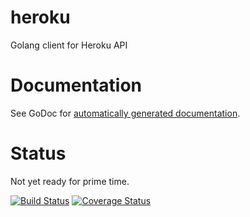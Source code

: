 heroku
======

Golang client for Heroku API


# Documentation

See GoDoc for [automatically generated documentation](http://godoc.org/github.com/jmcvetta/heroku).

# Status

Not yet ready for prime time.

[![Build Status](https://drone.io/github.com/jmcvetta/heroku/status.png)](https://drone.io/github.com/jmcvetta/heroku/latest)
[![Coverage Status](https://coveralls.io/repos/jmcvetta/heroku/badge.png?branch=master)](https://coveralls.io/r/jmcvetta/heroku)

